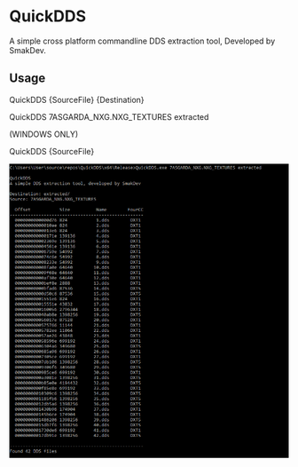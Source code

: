 # QuickDDS
A simple cross platform commandline DDS extraction tool, Developed by SmakDev.

## Usage

QuickDDS {SourceFile} {Destination} 

QuickDDS 7ASGARDA_NXG.NXG_TEXTURES extracted

(WINDOWS ONLY)

QuickDDS {SourceFile}

![Screenshot](SCREENSHOT.PNG)
